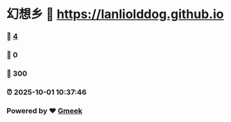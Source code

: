 # 幻想乡 :link: https://lanliolddog.github.io 
### :page_facing_up: [4](https://lanliolddog.github.io/tag.html) 
### :speech_balloon: 0 
### :hibiscus: 300 
### :alarm_clock: 2025-10-01 10:37:46 
### Powered by :heart: [Gmeek](https://github.com/Meekdai/Gmeek)
